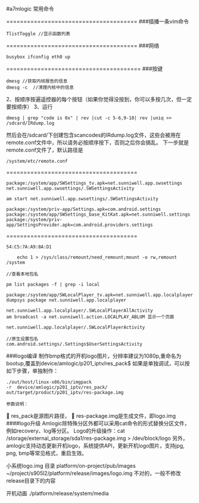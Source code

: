 #a7mlogic 常用命令

======================================
###插播一条vim命令
```
TlistToggle //显示函数列表
```
======================================
###网络 
```
busybox ifconfig eth0 up
```
=======================================
###按键
```
dmesg //获取内核报告的信息
dmesg -c  //清理内核中的信息
```
2、按顺序按遍遥控器的每个按钮（如果你觉得没按到，你可以多按几次，但一定要按顺序）
3、运行 
```
dmesg | grep "code is 0x" | rev |cut -c 5-6,9-10| rev |uniq >> /sdcard/IRdump.log
```
然后会在/sdcard/下创建包含scancodes的IRdump.log文件，这些会被用在remote.conf文件中，所以请务必按顺序按下，否则之后你会搞乱。
下一步就是remote.conf文件了，默认路径是
```
/system/etc/remote.conf
```

======================================
```
package:/system/app/SWSettings_tv.apk=net.sunniwell.app.swsettings
net.sunniwell.app.swsettings/.SWSettingsActivity

am start net.sunniwell.app.swsettings/.SWSettingsActivity

package:/system/priv-app/Settings.apk=com.android.settings
package:/system/app/SWSettings_base_KitKat.apk=net.sunniwell.settings
package:/system/priv-app/SettingsProvider.apk=com.android.providers.settings
```
======================================
```
54:C5:7A:A9:8A:D1

	echo 1 > /sys/class/remount/need_remount;mount -o rw,remount /system
```
```
//查看本地包名

pm list packages -f | grep -i local

package:/system/app/SWLocalPlayer_tv.apk=net.sunniwell.app.localplayer
dumpsys package net.sunniwell.app.localplayer

net.sunniwell.app.localplayer/.SWLocalPlayerAllActivity
am broadcast -a net.sunniwell.action.LOCALPLAY_ABLUM 显示一个页面

net.sunniwell.app.localplayer/.SWLocalPlayerActivity

//原生设置包名
com.android.settings/.Settings$UserSettingsActivity 
```
###logo编译
    制作bmp格式的开机logo图片，分辨率建议为1080p,重命名为bootup,覆盖到device/amlogic/p201_iptv/res_pack$
如果是单独调试，可以按如下步骤，单独制作：
```
./out/host/linux-x86/bin/imgpack
-r  device/amlogic/p201_iptv/res_pack/ 
out/target/product/p201_iptv/res-package.img
```
	参数说明：
	res_pack是源图片路径，
	res-package.img是生成文件，即logo.img 
####logo升级
Amlogic除特殊分区外都可以采用cat命令的形式替换分区文件，例如recovery、log等分区。
Logo的升级操作：cat /storage/external_storage/sda1/res-package.img  > /dev/block/logo
另外，amlogic支持动态更新开机logo，系统提供API，更新开机logo图片，支持jpg, png, bmp等常见格式，重启生效。 

小系统logo.img 目录 platform/on-project/pub/images
~/project/s905l2/platform/release/images/logo.img 不对的，一般不修改release目录下的内容

开机动画
./platform/release/system/media

